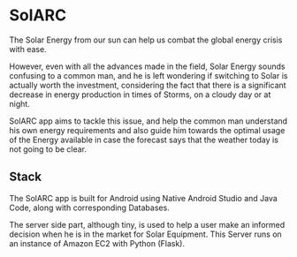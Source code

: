 # SolARC

The Solar Energy from our sun can help us combat the global energy crisis with ease.

However, even with all the advances made in the field, Solar Energy sounds confusing to a common man, and he is left wondering if switching to Solar is actually worth the investment, considering the fact that there is a significant decrease in energy production in times of Storms, on a cloudy day or at night.

SolARC app aims to tackle this issue, and help the common man understand his own energy requirements and also guide him towards the optimal usage of the Energy available in case the forecast says that the weather today is not going to be clear.


## Stack
The SolARC app is built for Android using Native Android Studio and Java Code, along with corresponding Databases.

The server side part, although tiny, is used to help a user make an informed decision when he is in the market for Solar Equipment. This Server runs on an instance of Amazon EC2 with Python (Flask).




